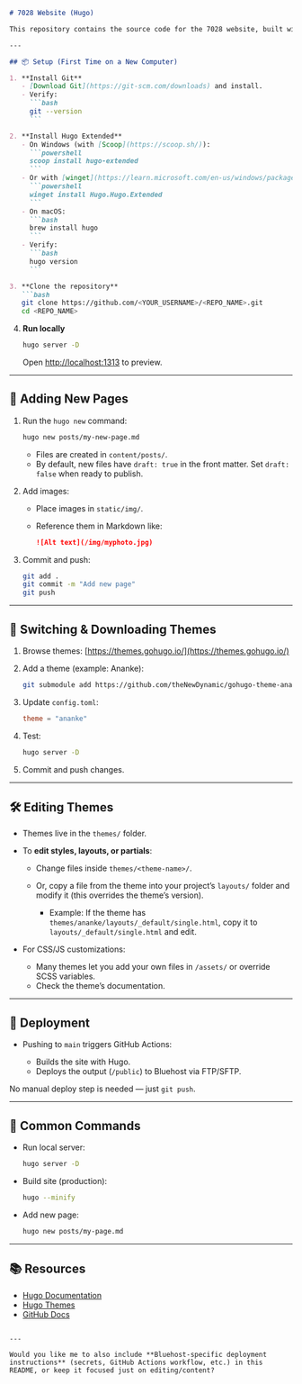 ````markdown
# 7028 Website (Hugo)

This repository contains the source code for the 7028 website, built with [Hugo](https://gohugo.io/) and deployed automatically from GitHub.

---

## 📦 Setup (First Time on a New Computer)

1. **Install Git**
   - [Download Git](https://git-scm.com/downloads) and install.
   - Verify:  
     ```bash
     git --version
     ```

2. **Install Hugo Extended**
   - On Windows (with [Scoop](https://scoop.sh/)):  
     ```powershell
     scoop install hugo-extended
     ```
   - Or with [winget](https://learn.microsoft.com/en-us/windows/package-manager/winget/):  
     ```powershell
     winget install Hugo.Hugo.Extended
     ```
   - On macOS:  
     ```bash
     brew install hugo
     ```
   - Verify:  
     ```bash
     hugo version
     ```

3. **Clone the repository**
   ```bash
   git clone https://github.com/<YOUR_USERNAME>/<REPO_NAME>.git
   cd <REPO_NAME>
````

4. **Run locally**

   ```bash
   hugo server -D
   ```

   Open [http://localhost:1313](http://localhost:1313) to preview.

---

## 📝 Adding New Pages

1. Run the `hugo new` command:

   ```bash
   hugo new posts/my-new-page.md
   ```

   * Files are created in `content/posts/`.
   * By default, new files have `draft: true` in the front matter.
     Set `draft: false` when ready to publish.

2. Add images:

   * Place images in `static/img/`.
   * Reference them in Markdown like:

     ```markdown
     ![Alt text](/img/myphoto.jpg)
     ```

3. Commit and push:

   ```bash
   git add .
   git commit -m "Add new page"
   git push
   ```

---

## 🎨 Switching & Downloading Themes

1. Browse themes: [https://themes.gohugo.io/](https://themes.gohugo.io/)

2. Add a theme (example: Ananke):

   ```bash
   git submodule add https://github.com/theNewDynamic/gohugo-theme-ananke.git themes/ananke
   ```

3. Update `config.toml`:

   ```toml
   theme = "ananke"
   ```

4. Test:

   ```bash
   hugo server -D
   ```

5. Commit and push changes.

---

## 🛠 Editing Themes

* Themes live in the `themes/` folder.

* To **edit styles, layouts, or partials**:

  * Change files inside `themes/<theme-name>/`.
  * Or, copy a file from the theme into your project’s `layouts/` folder and modify it (this overrides the theme’s version).

    * Example:
      If the theme has `themes/ananke/layouts/_default/single.html`, copy it to `layouts/_default/single.html` and edit.

* For CSS/JS customizations:

  * Many themes let you add your own files in `/assets/` or override SCSS variables.
  * Check the theme’s documentation.

---

## 🚀 Deployment

* Pushing to `main` triggers GitHub Actions:

  * Builds the site with Hugo.
  * Deploys the output (`/public`) to Bluehost via FTP/SFTP.

No manual deploy step is needed — just `git push`.

---

## 🔑 Common Commands

* Run local server:

  ```bash
  hugo server -D
  ```
* Build site (production):

  ```bash
  hugo --minify
  ```
* Add new page:

  ```bash
  hugo new posts/my-page.md
  ```

---

## 📚 Resources

* [Hugo Documentation](https://gohugo.io/documentation/)
* [Hugo Themes](https://themes.gohugo.io/)
* [GitHub Docs](https://docs.github.com/)

```

---

Would you like me to also include **Bluehost-specific deployment instructions** (secrets, GitHub Actions workflow, etc.) in this README, or keep it focused just on editing/content?
```

